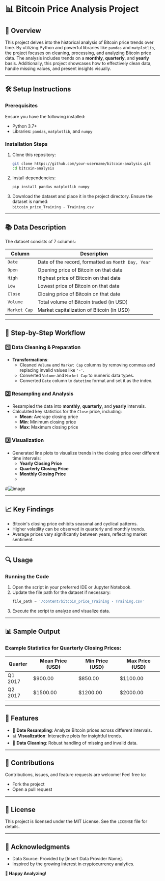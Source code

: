 # 📊 **Bitcoin Price Analysis Project**  

## 🌟 **Overview**  
This project delves into the historical analysis of Bitcoin price trends over time. By utilizing Python and powerful libraries like `pandas` and `matplotlib`, the project focuses on cleaning, processing, and analyzing Bitcoin price data. The analysis includes trends on a **monthly**, **quarterly**, and **yearly** basis. Additionally, this project showcases how to effectively clean data, handle missing values, and present insights visually.

---

## 🛠️ **Setup Instructions**  

### Prerequisites  
Ensure you have the following installed:  
- Python 3.7+
- Libraries: `pandas`, `matplotlib`, and `numpy`

### Installation Steps  
1. Clone this repository:  
   ```bash
   git clone https://github.com/your-username/bitcoin-analysis.git
   cd bitcoin-analysis
   ```
2. Install dependencies:  
   ```bash
   pip install pandas matplotlib numpy
   ```
3. Download the dataset and place it in the project directory. Ensure the dataset is named:  
   `bitcoin_price_Training - Training.csv`

---

## 📚 **Data Description**  
The dataset consists of 7 columns:  

| **Column**       | **Description**                                                                 |
|-------------------|---------------------------------------------------------------------------------|
| `Date`           | Date of the record, formatted as `Month Day, Year`                             |
| `Open`           | Opening price of Bitcoin on that date                                          |
| `High`           | Highest price of Bitcoin on that date                                          |
| `Low`            | Lowest price of Bitcoin on that date                                           |
| `Close`          | Closing price of Bitcoin on that date                                          |
| `Volume`         | Total volume of Bitcoin traded (in USD)                                        |
| `Market Cap`     | Market capitalization of Bitcoin (in USD)                                      |

---

## 🔄 **Step-by-Step Workflow**  

### 1️⃣ **Data Cleaning & Preparation**  
- **Transformations**:  
  - Cleaned `Volume` and `Market Cap` columns by removing commas and replacing invalid values like `'-'`.  
  - Converted `Volume` and `Market Cap` to numeric data types.
  - Converted `Date` column to `datetime` format and set it as the index.

### 2️⃣ **Resampling and Analysis**  
- Resampled the data into **monthly**, **quarterly**, and **yearly** intervals.  
- Calculated key statistics for the `Close` price, including:  
  - **Mean**: Average closing price  
  - **Min**: Minimum closing price  
  - **Max**: Maximum closing price  

### 3️⃣ **Visualization**  
- Generated line plots to visualize trends in the closing price over different time intervals:  
  - **Yearly Closing Price**  
  - **Quarterly Closing Price**  
  - **Monthly Closing Price**
  -   
#![image](https://github.com/user-attachments/assets/af3620be-3ed0-47af-a704-f105ad244735)

---

## 📈 **Key Findings**  
- Bitcoin's closing price exhibits seasonal and cyclical patterns.
- Higher volatility can be observed in quarterly and monthly trends.
- Average prices vary significantly between years, reflecting market sentiment.

---

## 🔍 **Usage**  
### Running the Code  
1. Open the script in your preferred IDE or Jupyter Notebook.  
2. Update the file path for the dataset if necessary:  
   ```python
   file_path = '/content/bitcoin_price_Training - Training.csv'
   ```
3. Execute the script to analyze and visualize data.  

---

## 📊 **Sample Output**  

### Example Statistics for Quarterly Closing Prices:  
| Quarter       | Mean Price (USD) | Min Price (USD) | Max Price (USD) |  
|---------------|------------------|-----------------|-----------------|  
| Q1 2017       | $900.00          | $850.00         | $1100.00        |  
| Q2 2017       | $1500.00         | $1200.00        | $2000.00        |  

---

## 🎨 **Features**  
- 📅 **Date Resampling**: Analyze Bitcoin prices across different intervals.  
- 📊 **Visualization**: Interactive plots for insightful trends.  
- 🧹 **Data Cleaning**: Robust handling of missing and invalid data.  

---

## 🙌 **Contributions**  
Contributions, issues, and feature requests are welcome! Feel free to:  
- Fork the project  
- Open a pull request  

---

## 📜 **License**  
This project is licensed under the MIT License. See the `LICENSE` file for details.  

---

## 🎉 **Acknowledgments**  
- Data Source: Provided by [Insert Data Provider Name].  
- Inspired by the growing interest in cryptocurrency analytics.  

**🚀 Happy Analyzing!**  
